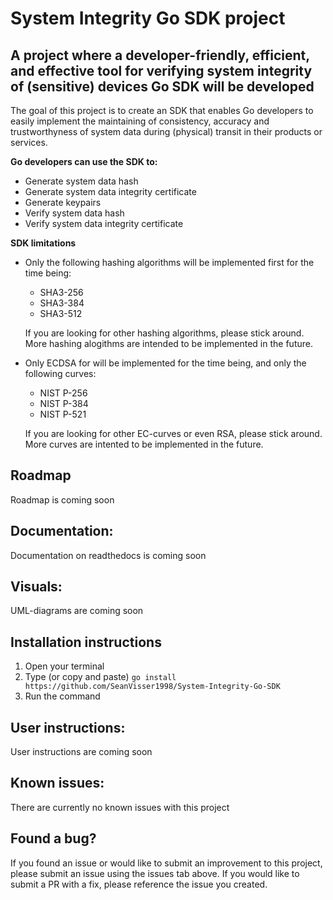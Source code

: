 # System Integrity Go SDK project

## A project where a developer-friendly, efficient, and effective tool for verifying system integrity of (sensitive) devices Go SDK will be developed

The goal of this project is to create an SDK that enables Go developers to easily implement the maintaining of consistency, accuracy and trustworthyness of system data during (physical) transit in their products or services. 

**Go developers can use the SDK to:**

* Generate system data hash
* Generate system data integrity certificate 
* Generate keypairs
* Verify system data hash
* Verify system data integrity certificate

**SDK limitations**

* Only the following hashing algorithms will be implemented first for the time being:
  * SHA3-256
  * SHA3-384
  * SHA3-512

  If you are looking for other hashing algorithms, please stick around. More hashing alogithms are intended to be implemented in the future.

* Only ECDSA for will be implemented for the time being, and only the following curves:
  * NIST P-256
  * NIST P-384
  * NIST P-521

  If you are looking for other EC-curves or even RSA, please stick around. More curves are intented to be implemented in the future.

## Roadmap 

Roadmap is coming soon

## Documentation:

Documentation on readthedocs is coming soon

## Visuals:

UML-diagrams are coming soon

## Installation instructions

1. Open your terminal
2. Type (or copy and paste) ``` go install https://github.com/SeanVisser1998/System-Integrity-Go-SDK ```
3. Run the command

## User instructions:

User instructions are coming soon

## Known issues:

There are currently no known issues with this project

## Found a bug?

If you found an issue or would like to submit an improvement to this project, please submit an issue using the issues tab above. If you would like to submit a PR with a fix, please reference the issue you created. 